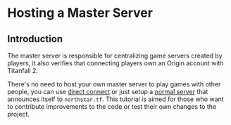 # Hosting a Master Server

## Introduction

The master server is responsible for centralizing game servers created by players, it also verifies that connecting players own an Origin account with Titanfall 2.

There's no need to host your own master server to play games with other people, you can use [direct connect](../../installing-northstar/using-northstar/direct-connect.md) or just setup a [normal server](../basic-listen-server.md) that announces itself to `northstar.tf`. This tutorial is aimed for those who want to contribute improvements to the code or test their own changes to the project.
